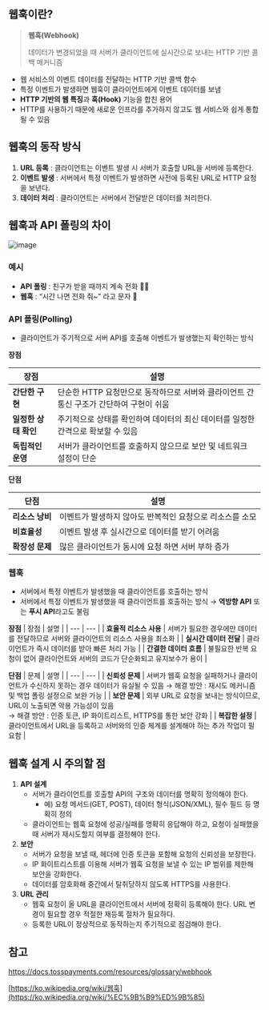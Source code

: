 ## 웹훅이란?


> **웹훅(Webhook)**
>
> 데이터가 변경되었을 때 서버가 클라이언트에 실시간으로 보내는 HTTP 기반 콜백 메커니즘


- 웹 서비스의 이벤트 데이터를 전달하는 HTTP 기반 콜백 함수
- 특정 이벤트가 발생하면 웹훅이 클라이언트에게 이벤트 데이터를 보냄
- **HTTP 기반의 웹 특징**과 **훅(Hook)** 기능을 합친 용어
- HTTP를 사용하기 때문에 새로운 인프라를 추가하지 않고도 웹 서비스와 쉽게 통합될 수 있음

## 웹훅의 동작 방식

1. **URL 등록** : 클라이언트는 이벤트 발생 시 서버가 호출할 URL을 서버에 등록한다.
2. **이벤트 발생** : 서버에서 특정 이벤트가 발생하면 사전에 등록된 URL로 HTTP 요청을 보낸다.
3. **데이터 처리** : 클라이언트는 서버에서 전달받은 데이터를 처리한다.

## 웹훅과 API 폴링의 차이

![image](https://github.com/user-attachments/assets/3fa2d652-e465-4eae-abfb-cc9be995fdf8)


### 예시

- **API 폴링** : 친구가 받을 때까지 계속 전화 🤷📞
- **웹훅** : “시간 나면 전화 줘~” 라고 문자 💬

### **API 폴링(Polling)**

- 클라이언트가 주기적으로 서버 API를 호출해 이벤트가 발생했는지 확인하는 방식

**장점**

| 장점 | 설명 |
| --- | --- |
| **간단한 구현** | 단순한 HTTP 요청만으로 동작하므로 서버와 클라이언트 간 통신 구조가 간단하여 구현이 쉬움 |
| **일정한 상태 확인** | 주기적으로 상태를 확인하여 데이터의 최신 데이터를 일정한 간격으로 확보할 수 있음 |
| **독립적인 운영** | 서버가 클라이언트를 호출하지 않으므로 보안 및 네트워크 설정이 단순 |

**단점**

| 단점 | 설명 |
| --- | --- |
| **리소스 낭비**  | 이벤트가 발생하지 않아도 반복적인 요청으로 리소스를 소모 |
| **비효율성** | 이벤트 발생 후 실시간으로 데이터를 받기 어려움 |
| **확장성 문제** | 많은 클라이언트가 동시에 요청 하면 서버 부하 증가 |

### 웹훅

- 서버에서 특정 이벤트가 발생했을 때 클라이언트를 호출하는 방식
- 서버에서 특정 이벤트가 발생했을 때 클라이언트를 호출하는 방식 → **역방향 API** 또는 **푸시 API**라고도 불림

**장점**
| 장점 | 설명 |
| --- | --- |
| **효율적 리소스 사용** | 서버가 필요한 경우에만 데이터를 전달하므로 서버와 클라이언트의 리소스 사용을 최소화 |
| **실시간 데이터 전달** | 클라이언트가 즉시 데이터를 받아 빠른 처리 가능 |
| **간결한 데이터 흐름** | 불필요한 반복 요청이 없어 클라이언트와 서버의 코드가 단순화되고 유지보수가 용이 |

**단점**
| 문제 | 설명 |
| --- | --- |
| **신뢰성 문제**    | 서버가 웹훅 요청을 실패하거나 클라이언트가 수신하지 못하는 경우 데이터가 유실될 수 있음 → 해결 방안 : 재시도 메커니즘 및 백업 폴링 설정으로 보완 가능 |
| **보안 문제**    | 외부 URL로 요청을 보내는 방식이므로, URL이 노출되면 악용 가능성이 있음<br>→ 해결 방안 : 인증 토큰, IP 화이트리스트, HTTPS를 통한 보안 강화 |
| **복잡한 설정**    | 클라이언트에서 URL을 등록하고 서버와의 인증 체계를 설계해야 하는 추가 작업이 필요함 |


## 웹훅 설계 시 주의할 점

1. **API 설계**
    - 서버가 클라이언트를 호출할 API의 구조와 데이터를 명확히 정의해야 한다.
        - 예) 요청 메서드(GET, POST), 데이터 형식(JSON/XML), 필수 필드 등 명확히 정의
    - 클라이언트는 웹훅 요청에 성공/실패를 명확히 응답해야 하고, 요청이 실패했을 때 서버가 재시도할지 여부를 결정해야 한다.
2. **보안**
    - 서버가 요청을 보낼 때, 헤더에 인증 토큰을 포함해 요청의 신뢰성을 보장한다.
    - IP 화이트리스트를 이용해 서버가 웹훅 요청을 보낼 수 있는 IP 범위를 제한해 보안을 강화한다.
    - 데이터를 암호화해 중간에서 탈취당하지 않도록 HTTPS를 사용한다.
3. **URL 관리**
    - 웹훅 요청이 올 URL을 클라이언트에서 서버에 정확히 등록해야 한다. URL 변경이 필요할 경우 적절한 재등록 절차가 필요하다.
    - 등록한 URL이 정상적으로 동작하는지 주기적으로 점검해야 한다.

## 참고

https://docs.tosspayments.com/resources/glossary/webhook

[https://ko.wikipedia.org/wiki/웹훅](https://ko.wikipedia.org/wiki/%EC%9B%B9%ED%9B%85)
